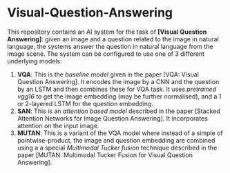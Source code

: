 # Visual-Question-Answering
This repository contains an AI system for the task of **[Visual Question Answering]**: given an image and a question related to the image in natural language, the systems answer the question in natural language from the image scene. The system can be configured to use one of 3 different underlying models:

1. **VQA**: This is the *baseline model* given in the paper [VQA: Visual Question Answering]. It encodes the image by a CNN and the question by an LSTM and then combines these for VQA task. It uses *pretrained vgg16* to get the image embedding (may be further normalised), and a 1 or 2-layered LSTM for the question embedding.
2. **SAN**: This is an *attention based model* described in the paper [Stacked Attention Networks for Image Question Answering]. It incorporates attention on the input image.
3. **MUTAN**: This is a variant of the VQA model where instead of a simple of pointwise-product, the image and question embedding are combined using a a special *Multimodal Tucker fusion* technique described in the paper [MUTAN: Multimodal Tucker Fusion for Visual Question Answering].
